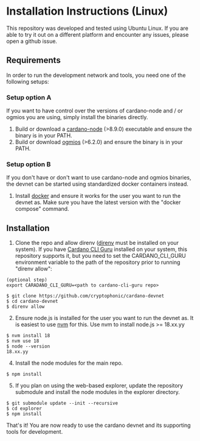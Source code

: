 # Installation Instructions (Linux)

This repository was developed and tested using Ubuntu Linux. If you are able to try it out on a different platform and encounter any issues, please open a github issue.

## Requirements

In order to run the development network and tools, you need one of the following setups:

### Setup option A

If you want to have control over the versions of cardano-node and / or ogmios you are using, simply install the binaries directly.

1. Build or download a [cardano-node](https://github.com/IntersectMBO/cardano-node) (>8.9.0) executable and ensure the binary is in your PATH.
2. Build or download [ogmios](https://github.com/CardanoSolutions/ogmios) (>6.2.0) and ensure the binary is in your PATH.

### Setup option B

If you don't have or don't want to use cardano-node and ogmios binaries, the devnet can be started using standardized docker containers instead.

1. Install [docker](https://docs.docker.com/engine/install/) and ensure it works for the user you want to run the devnet as. Make sure you have the latest version with the "docker compose" command.

## Installation

1. Clone the repo and allow direnv ([direnv](https://direnv.net/) must be installed on your system). If you have [Cardano CLI Guru](https://github.com/cryptophonic/cardano-cli-guru) installed on your system, this repository supports it, but you need to set the CARDANO_CLI_GURU environment variable to the path of the repository prior to running "direnv allow":

```
(optional step)
export CARADANO_CLI_GURU=<path to cardano-cli-guru repo>
```

```
$ git clone https://github.com/cryptophonic/cardano-devnet
$ cd cardano-devnet
$ direnv allow
```

2. Ensure node.js is installed for the user you want to run the devnet as. It is easiest to use [nvm](https://github.com/nvm-sh/nvm) for this. Use nvm to install node.js >= 18.xx.yy

```
$ nvm install 18
$ nvm use 18
$ node --version
18.xx.yy
```

4. Install the node modules for the main repo.

```
$ npm install
```
   
5. If you plan on using the web-based explorer, update the repository submodule and install the node modules in the explorer directory.

```
$ git submodule update --init --recursive
$ cd explorer
$ npm install
```

That's it! You are now ready to use the cardano devnet and its supporting tools for development.
